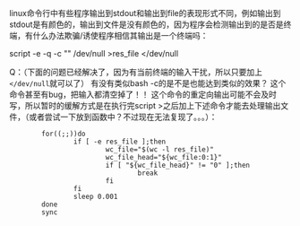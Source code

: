 linux命令行中有些程序输出到stdout和输出到file的表现形式不同，例如输出到stdout是有颜色的，输出到文件是没有颜色的，因为程序会检测输出到的是否是终端，有什么办法欺骗/诱使程序相信其输出是一个终端吗：

script -e -q -c "<cmd>" /dev/null >res_file </dev/null


Q：（下面的问题已经解决了，因为有当前终端的输入干扰，所以只要加上`</dev/null`就可以了）
有没有类似bash -c的是不是也能达到类似的效果？
这个命令甚至有bug，把输入都清空掉了！！
这个命令的重定向输出可能不会及时写，所以暂时的缓解方式是在执行完script >之后加上下述命令才能去处理输出文件，（或者尝试一下放到函数中？不过现在无法复现了。。。）：
```
        for((;;))do
                if [ -e res_file ];then
                        wc_file="$(wc -l res_file)"
                        wc_file_head="${wc_file:0:1}"
                        if [ "${wc_file_head}" != "0" ];then
                                break
                        fi  
                fi  
                sleep 0.001
        done
        sync
```
